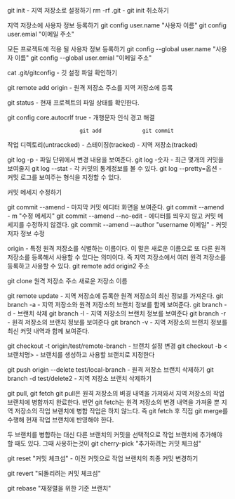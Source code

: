 git init - 지역 저장소로 설정하기
rm -rf .git - git init 취소하기

지역 저장소에 사용자 정보 등록하기
git config user.name "사용자 이름"
git config user.emial "이메일 주소"

모든 프로젝트에 적용 될 사용자 정보 등록하기
git config --global user.name "사용자 이름"
git config --global user.emial "이메일 주소"

cat .git/gitconfig - 깃 설정 파일 확인하기

git remote add origin - 원격 저장소 주소를 지역 저장소에 등록



git status - 현재 프로젝트의 파일 상태를 확인한다.

git config core.autocrlf true - 개행문자 인식 경고 해결


                           git add             git commit 
작업 디렉토리(untraccked) - 스테이징(tracked) - 지역 저장소(tracked)

git log -p - 파일 단위에서 변경 내용을 보여준다.
git log -숫자 - 최근 몇개의 커밋을 보여줄지 
git log --stat - 각 커밋의 통계정보를 볼 수 있다.
git log --pretty=옵션 - 커밋 로그를 보여주는 형식을 지정할 수 있다.

커밋 메세지 수정하기

git commit --amend - 마지막 커밋 에디터 화면을 보여준다.
git commit --amend - m "수정 메세지"
git commit --amend --no-edit - 에디터를 띄우지 않고 커밋 메세지를 수정하지 않겠다.
git commit --amend --author "username 이메일" - 커밋 저자 정보 수정

origin - 특정 원격 저장소를 식별하는 이름이다. 이 말은 새로운 이름으로 또 다른 원격 저장소를 등록해서 사용할 수 있다는 의미이다. 즉 지역 저장소에서 여러 원격 저장소를 등록하고 사용할 수 있다.
git remote add origin2 주소

git clone 원격 저장소 주소 새로운 저장소 이름

git remote update - 지역 저장소에 등록한 원격 저장소의 최신 정보를 가져온다.
git branch -a - 지역 저장소와 원격 저장소의 브랜치 정보를 함께 보여준다.
git branch -d - 브랜치 삭제
git branch -l - 지역 저장소의 브랜치 정보를 보여준다
git branch -r - 원격 저장소의 브랜치 정보를 보여준다
git branch -v - 지역 저장소의 브랜치 정보를 최신 커밋 내역과 함께 보여준다.


git checkout -t origin/test/remote-branch - 브랜치 설정 변경
git checkout -b <브랜치명> - 브랜치를 생성하고 사용할 브랜치로 지정한다

git push origin --delete test/local-branch - 원격 저장소 브랜치 삭제하기
git branch -d test/delete2 - 지역 저장소 브랜치 삭제하기

git pull, git fetch
git pull은 원격 저장소의 벼경 내역을 가져와서 지역 저장소의 작업 브랜치에 병합까지 완료한다. 반면 git fetch는 원격 저장소의 변경 내역을 가져올 뿐 지역 저장소의 작업 브랜치에 병합 작업은 하지 않느다. 즉 git fetch 후 직접 git merge를 수행해 현재 작업 브랜치에 반영해야 한다.

두 브랜치를 병합하는 대신 다른 브랜치의 커밋을 선택적으로 작업 브랜치에 추가해야 할 때도 있다. 그때 사용하는것이 git cherry-pick "추가하려는 커밋 체크섬"

git reset "커밋 체크섬" - 이전 커밋으로 작업 브랜치의 최종 커밋 변경하기

git revert "되돌리려는 커밋 체크섬"

git rebase "재정렬을 위한 기준 브랜치"